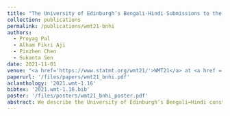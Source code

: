 ```yaml
---
title: "The University of Edinburgh’s Bengali-Hindi Submissions to the WMT21 News Translation Task"
collection: publications
permalink: /publications/wmt21-bnhi
authors:
  - Proyag Pal
  - Alham Fikri Aji
  - Pinzhen Chen
  - Sukanta Sen
date: 2021-11-01
venue: "<a href='https://www.statmt.org/wmt21/'>WMT21</a> at <a href ='https://2021.emnlp.org'>EMNLP</a>"
paperurl: '/files/papers/wmt21_bnhi.pdf'
aclanthology: '2021.wmt-1.16'
bibtex: '2021.wmt-1.16.bib'
poster: '/files/posters/wmt21_bnhi_poster.pdf'
abstract: We describe the University of Edinburgh’s Bengali↔Hindi constrained systems submitted to the WMT21 News Translation task. We submitted ensembles of Transformer models built with large-scale back-translation and fine-tuned on subsets of training data retrieved based on similarity to the target domain. For both translation directions, our submissions are among the best-performing constrained systems according to human evaluation.
---
```

